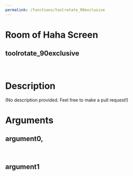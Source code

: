 ```yaml
---
permalink: /functions/toolrotate_90exclusive
---
```

# Room of Haha Screen  
## toolrotate_90exclusive  
&nbsp;  
# Description  
(No description provided. Feel free to make a pull request!) 
&nbsp;  
# Arguments
## argument0, 

&nbsp;  
## argument1

&nbsp;  


